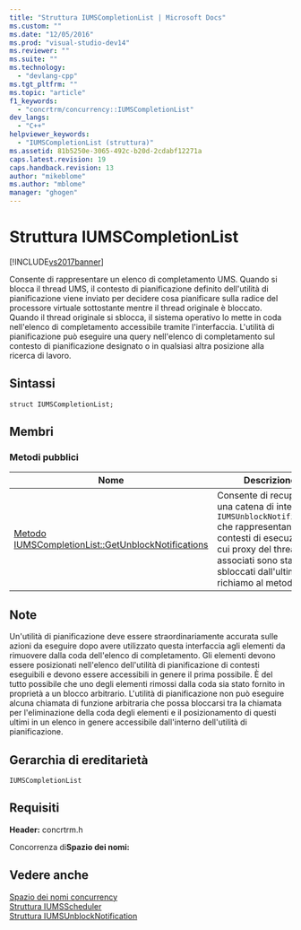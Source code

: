 ```yaml
---
title: "Struttura IUMSCompletionList | Microsoft Docs"
ms.custom: ""
ms.date: "12/05/2016"
ms.prod: "visual-studio-dev14"
ms.reviewer: ""
ms.suite: ""
ms.technology: 
  - "devlang-cpp"
ms.tgt_pltfrm: ""
ms.topic: "article"
f1_keywords: 
  - "concrtrm/concurrency::IUMSCompletionList"
dev_langs: 
  - "C++"
helpviewer_keywords: 
  - "IUMSCompletionList (struttura)"
ms.assetid: 81b5250e-3065-492c-b20d-2cdabf12271a
caps.latest.revision: 19
caps.handback.revision: 13
author: "mikeblome"
ms.author: "mblome"
manager: "ghogen"
---
```

# Struttura IUMSCompletionList
[!INCLUDE[vs2017banner](../../../assembler/inline/includes/vs2017banner.md)]

Consente di rappresentare un elenco di completamento UMS.  Quando si blocca il thread UMS, il contesto di pianificazione definito dell'utilità di pianificazione viene inviato per decidere cosa pianificare sulla radice del processore virtuale sottostante mentre il thread originale è bloccato.  Quando il thread originale si sblocca, il sistema operativo lo mette in coda nell'elenco di completamento accessibile tramite l'interfaccia.  L'utilità di pianificazione può eseguire una query nell'elenco di completamento sul contesto di pianificazione designato o in qualsiasi altra posizione alla ricerca di lavoro.  
  
## Sintassi  
  
```  
struct IUMSCompletionList;  
```  
  
## Membri  
  
### Metodi pubblici  
  
|Nome|Descrizione|  
|----------|-----------------|  
|[Metodo IUMSCompletionList::GetUnblockNotifications](../Topic/IUMSCompletionList::GetUnblockNotifications%20Method.md)|Consente di recuperare una catena di interfacce `IUMSUnblockNotification` che rappresentano contesti di esecuzione i cui proxy del thread associati sono stati sbloccati dall'ultimo richiamo al metodo.|  
  
## Note  
 Un'utilità di pianificazione deve essere straordinariamente accurata sulle azioni da eseguire dopo avere utilizzato questa interfaccia agli elementi da rimuovere dalla coda dell'elenco di completamento.  Gli elementi devono essere posizionati nell'elenco dell'utilità di pianificazione di contesti eseguibili e devono essere accessibili in genere il prima possibile.  È del tutto possibile che uno degli elementi rimossi dalla coda sia stato fornito in proprietà a un blocco arbitrario.  L'utilità di pianificazione non può eseguire alcuna chiamata di funzione arbitraria che possa bloccarsi tra la chiamata per l'eliminazione della coda degli elementi e il posizionamento di questi ultimi in un elenco in genere accessibile dall'interno dell'utilità di pianificazione.  
  
## Gerarchia di ereditarietà  
 `IUMSCompletionList`  
  
## Requisiti  
 **Header:** concrtrm.h  
  
 Concorrenza di**Spazio dei nomi:**  
  
## Vedere anche  
 [Spazio dei nomi concurrency](../../../parallel/concrt/reference/concurrency-namespace.md)   
 [Struttura IUMSScheduler](../../../parallel/concrt/reference/iumsscheduler-structure.md)   
 [Struttura IUMSUnblockNotification](../../../parallel/concrt/reference/iumsunblocknotification-structure.md)